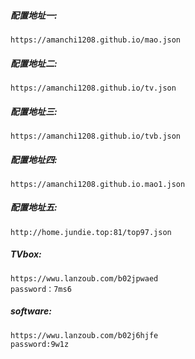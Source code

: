 ##### 配置地址一:
```
https://amanchi1208.github.io/mao.json
```

##### 配置地址二:
```
https://amanchi1208.github.io/tv.json
```

##### 配置地址三:
```
https://amanchi1208.github.io/tvb.json
```

##### 配置地址四:
```
https://amanchi1208.github.io.mao1.json
```
##### 配置地址五:
```
http://home.jundie.top:81/top97.json
```

##### TVbox:
```
https://wwu.lanzoub.com/b02jpwaed
password：7ms6
```
##### software:
```
https://wwu.lanzoub.com/b02j6hjfe
password:9w1z
```
